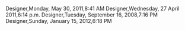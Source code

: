 ﻿Designer,Monday, May 30, 2011,8:41 AMDesigner,Wednesday, 27 April 2011,6:14 p.m.Designer,Tuesday, September 16, 2008,7:16 PMDesigner,Sunday, January 15, 2012,6:18 PM